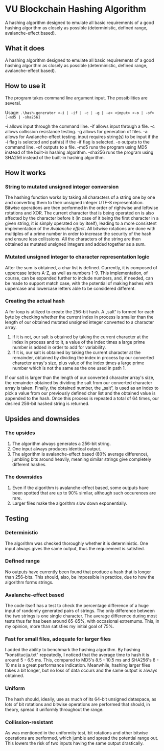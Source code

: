 # VU Blockchain Hashing Algorithm

A hashing algorithm designed to emulate all basic requirements of a good hashing algorithm as closely as possible (deterministic, defined range, avalanche-effect based).

## What it does

A hashing algorithm designed to emulate all basic requirements of a good hashing algorithm as closely as possible (deterministic, defined range, avalanche-effect based).

## How to use it

The program takes command line argument input. The possibilities are several.

Usage: `.\hash-generator <-i | -if | -c | -g | -a> <input> <-o | -of> [-md5 | -sha256]`

-i allows input through the command line.
-if allows input through a file.
-c allows collission resistance testing.
-g allows for generation of files.
-a allows for Avalanche-effect testing.
input requires string(s) to be input if the -i flag is selected and path(s) if the -if flag is selected.
-o outputs to the command line.
-of outputs to a file.
-md5 runs the program using MD5 instead of the built-in hashing algorithm.
-sha256 runs the program using SHA256 instead of the built-in hashing algorithm.

## How it works

### String to mutated unsigned integer conversion

The hashing function works by taking all characters of a string one by one and converting them to their unsigned integer UTF-8 representation. Bitwise operations are then performed in the order of rightwise and leftwise rotations and XOR. The current character that is being operated on is also affected by the character before it (in case of it being the first character in a given string, it is simply operated on by itself), leading to a more consistent implementation of the *Avalanche effect*. All bitwise rotations are done with multiples of a prime number in order to increase the security of the hash and ensure less collissions. All the characters of the string are then obtained as mutated unsigned integers and added together as a sum.

### Mutated unsigned integer to character representation logic

After the sum is obtained, a char list is defined. Currently, it is composed of uppercase letters A-Z, as well as numbers 1-9. This implementation, of course, can be expanded further to include numbers, and, if needed, can be made to support match case, with the potential of making hashes with uppercase and lowercase letters able to be considered different. 

### Creating the actual hash

A for loop is utilized to create the 256-bit hash. A „salt“ is formed for each byte by checking whether the current index in process is smaller than the length of our obtained mutated unsigned integer converted to a character array. 

1. If it is not, our salt is obtained by taking the current character at the index in process and to it, a value of the index times a large prime number is added in order to add for variability. 
2. If it is, our salt is obtained by taking the current character at the remainder, obtained by dividing the index in process by our converted character array's size, plus value of the index times a large prime number which is not the same as the one used in path 1.

If our salt is larger than the length of our converted character array's size, the remainder obtained by dividing the salt from our converted character array is taken. Finally, the obtained number, the „salt“, is used as an index to pick a value from our previously defined char list and the obtained value is appended to the hash. Once this process is repeated a total of 64 times, our desired 256-bit hashed string is returned.

## Upsides and downsides

### The upsides

1. The algorithm always generates a 256-bit string. 
2. One input always produces identical output.
3. The algorithm is avalanche-effect based (80% average difference), jumbling bits around heavily, meaning similar strings give completely different hashes.

### The downsides

1. Even if the algorithm is avalanche-effect based, some outputs have been spotted that are up to 90% similar, although such occurences are rare.
2. Larger files make the algorithm slow down exponentially.

## Testing

### Deterministic

The algorithm was checked thoroughly whether it is deterministic. One input always gives the same output, thus the requirement is satisfied.

### Defined range

No outputs have currently been found that produce a hash that is longer than 256-bits. This should, also, be impossible in practice, due to how the algorithm forms strings.

### Avalanche-effect based

The code itself has a test to check the percentage difference of a huge input of randomly generated pairs of strings. The only difference between the two strings is one single character. The average difference during most tests thus far has been around 65-85%, with occasional extremums. This, in my opinion, more than satisfies my initial goal of 75%.

### Fast for small files, adequate for larger files

I added the ability to benchmark the hashing algorithm. By hashing "konstitucija.txt" repeatedly, I noticed that the average time to hash it is around 5 - 6.5 ms. This, compared to MD5's 8.5 - 10.5 ms and SHA256's 8 - 10 ms is a great performance indication. Meanwhile, hashing larger files takes a bit longer, but no loss of data occurs and the same output is always obtained.

### Uniform

The hash should, ideally, use as much of its 64-bit unsigned dataspace, as lots of bit rotations and bitwise operations are performed that should, in theory, spread it uniformly throughout the range.

### Collission-resistant

As was mentioned in the uniformity test, bit rotations and other bitwise operations are performed, which jumble and spread the potential range out. This lowers the risk of two inputs having the same output drastically.
